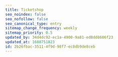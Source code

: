```yaml
---
title: Ticketshop
seo_noindex: false
seo_nofollow: false
seo_canonical_type: entry
sitemap_change_frequency: weekly
sitemap_priority: 0.5
updated_by: 34d4dc92-ec1a-4900-9a81-ed8dd8606f23
updated_at: 1608751823
id: 2b26fbac-3511-4f9d-98f7-ec8db9de8ceb
---
```

